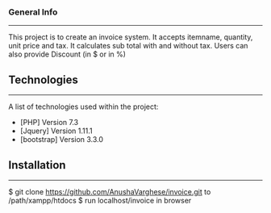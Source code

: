 
### General Info
***
This project is to create an invoice system. It accepts itemname, quantity, unit price and tax. It calculates sub total with and without tax. Users can also provide Discount (in $ or in %)

## Technologies
***
A list of technologies used within the project:
* [PHP] Version 7.3 
* [Jquery] Version 1.11.1
* [bootstrap] Version 3.3.0
## Installation
***
$ git clone https://github.com/AnushaVarghese/invoice.git to /path/xampp/htdocs
$ run localhost/invoice in browser

